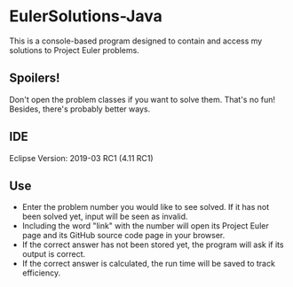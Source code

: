 # EulerSolutions-Java
This is a console-based program designed to contain and access my solutions to Project Euler problems.

Spoilers!
-
Don't open the problem classes if you want to solve them. That's no fun! Besides, there's probably better ways.

IDE
-
Eclipse Version: 2019-03 RC1 (4.11 RC1)

Use
-
* Enter the problem number you would like to see solved. If it has not been solved yet, input will be seen as invalid.
* Including the word "link" with the number will open its Project Euler page and its GitHub source code page in your browser.
* If the correct answer has not been stored yet, the program will ask if its output is correct.
* If the correct answer is calculated, the run time will be saved to track efficiency.
